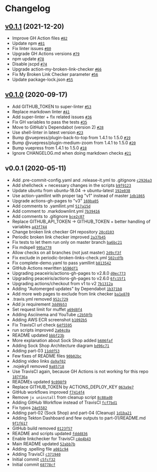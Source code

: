 # Changelog

## [v0.1.1](https://github.com/ruzickap/k8s-jenkins-x/compare/v0.1.0...v0.1.1) (2021-12-20)

- Improve GH Action files [`#82`](https://github.com/ruzickap/k8s-jenkins-x/pull/82)
- Update npm [`#81`](https://github.com/ruzickap/k8s-jenkins-x/pull/81)
- Fix linter issues [`#80`](https://github.com/ruzickap/k8s-jenkins-x/pull/80)
- Upgrade GH Actions versions [`#79`](https://github.com/ruzickap/k8s-jenkins-x/pull/79)
- npm update [`#78`](https://github.com/ruzickap/k8s-jenkins-x/pull/78)
- Disable jscpd [`#74`](https://github.com/ruzickap/k8s-jenkins-x/pull/74)
- Upgrade action-my-broken-link-checker [`#66`](https://github.com/ruzickap/k8s-jenkins-x/pull/66)
- Fix My Broken Link Checker parameter [`#56`](https://github.com/ruzickap/k8s-jenkins-x/pull/56)
- Update package-lock.json [`#55`](https://github.com/ruzickap/k8s-jenkins-x/pull/55)

## [v0.1.0](https://github.com/ruzickap/k8s-jenkins-x/compare/v0.0.1...v0.1.0) (2020-09-17)

- Add GITHUB_TOKEN to super-linter [`#53`](https://github.com/ruzickap/k8s-jenkins-x/pull/53)
- Replace markdown linter [`#41`](https://github.com/ruzickap/k8s-jenkins-x/pull/41)
- Add super-linter + fix related issues [`#36`](https://github.com/ruzickap/k8s-jenkins-x/pull/36)
- Fix GH variables to pass the tests [`#35`](https://github.com/ruzickap/k8s-jenkins-x/pull/35)
- Move to GitHub's Dependabot (version 2) [`#28`](https://github.com/ruzickap/k8s-jenkins-x/pull/28)
- Use shell-linter in latest version [`#23`](https://github.com/ruzickap/k8s-jenkins-x/pull/23)
- Bump @vuepress/plugin-back-to-top from 1.4.1 to 1.5.0 [`#19`](https://github.com/ruzickap/k8s-jenkins-x/pull/19)
- Bump @vuepress/plugin-medium-zoom from 1.4.1 to 1.5.0 [`#20`](https://github.com/ruzickap/k8s-jenkins-x/pull/20)
- Bump vuepress from 1.4.1 to 1.5.0 [`#18`](https://github.com/ruzickap/k8s-jenkins-x/pull/18)
- Ignore CHANGELOG.md when doing markdown checks [`#21`](https://github.com/ruzickap/k8s-jenkins-x/pull/21)

## v0.0.1 (2020-05-11)

- Add .pre-commit-config.yaml and .release-it.yml to .gitignore [`c2926a3`](https://github.com/ruzickap/k8s-jenkins-x/commit/c2926a3e9bf1559830fc65d8733ee17fc9efa559)
- Add shellcheck + necessary changes in the scripts [`b9f9123`](https://github.com/ruzickap/k8s-jenkins-x/commit/b9f91235bc14b1993e23a7218ec43860631a575f)
- Update ubuntu from ubuntu-18.04 -&gt; ubuntu-latest [`192e038`](https://github.com/ruzickap/k8s-jenkins-x/commit/192e0383ba8329f9e46dee436f87f287fd59eecb)
- Use action-yamllint with proper tag "v1" instead of master [`1db1865`](https://github.com/ruzickap/k8s-jenkins-x/commit/1db1865b6c5d02790b6fc4e347561e474dc5953d)
- Upgrade actions-gh-pages to "v3" [`169ba05`](https://github.com/ruzickap/k8s-jenkins-x/commit/169ba058dcf3d76dfb0acc3a747f7d20ef01271a)
- Add comments to .yamllint.yml [`517a15d`](https://github.com/ruzickap/k8s-jenkins-x/commit/517a15dc3a1d682838bdc9c35ab0cb1f2380afdc)
- Add comment to .markdownlint.yml [`7b39416`](https://github.com/ruzickap/k8s-jenkins-x/commit/7b39416f77a1c4dbb454212093eba7f3edc7eeb4)
- Add comments to .gitignore [`bce2c07`](https://github.com/ruzickap/k8s-jenkins-x/commit/bce2c07a057f030e446942dade82718ac3e02464)
- Replace GITHUB_API_TOKEN -&gt; GITHUB_TOKEN + better handling of variables [`a43f744`](https://github.com/ruzickap/k8s-jenkins-x/commit/a43f7445ecec59de68f5b3feaa2eb0ca544616b4)
- Change broken link checker GH repository [`20cd103`](https://github.com/ruzickap/k8s-jenkins-x/commit/20cd103fe94f5c5c09c802fa8b64aadb38e592c4)
- Periodic broken link checker improved [`2a37b45`](https://github.com/ruzickap/k8s-jenkins-x/commit/2a37b45dc7c59961c923c038a4be1ec6a3cea356)
- Fix tests to let them run only on master branch [`ba6bc21`](https://github.com/ruzickap/k8s-jenkins-x/commit/ba6bc21067deb0974193d496c44d41241956f7ab)
- Fix mdspell [`995a778`](https://github.com/ruzickap/k8s-jenkins-x/commit/995a7783492701ed22f1e6c2b040ed3f113cf20c)
- Allow checks on all branches (not just master) [`2d9cf3f`](https://github.com/ruzickap/k8s-jenkins-x/commit/2d9cf3fe750a7ca73a94e5f34ff2a57f770cc266)
- Fix exclude in periodic-broken-links-check.yml [`502cdfb`](https://github.com/ruzickap/k8s-jenkins-x/commit/502cdfb01d7ff47c5f261d5aac92d692b71465c8)
- Fix complete-demo.yaml to pass yamllint [`b813542`](https://github.com/ruzickap/k8s-jenkins-x/commit/b8135425e9990c749e0804f1fe745ceb9484eb30)
- GitHub Actions rewritten [`b590df1`](https://github.com/ruzickap/k8s-jenkins-x/commit/b590df122a6daf87abe2abfab8a6b85e44011570)
- Upgrading peaceiris/actions-gh-pages to v2.8.0 [`d0ec773`](https://github.com/ruzickap/k8s-jenkins-x/commit/d0ec77388699d13db8b76fc222224ecf39307b6c)
- Upgrading peaceiris/actions-gh-pages to v2.6.0 [`6fc15f1`](https://github.com/ruzickap/k8s-jenkins-x/commit/6fc15f13c2330e1deb09ce43e9435ac290d22e37)
- Upgrading actions/checkout from v1 to v2 [`7b1312a`](https://github.com/ruzickap/k8s-jenkins-x/commit/7b1312a994f60da817ee11c9e3a977b8f5a78dc7)
- Adding "Automerged updates" by Dependabot [`1b371b8`](https://github.com/ruzickap/k8s-jenkins-x/commit/1b371b865c30b7113bf689a61742847323cb0ea5)
- Add more web pages to exclude from link checker [`ba1e870`](https://github.com/ruzickap/k8s-jenkins-x/commit/ba1e870135db4796ad45f5b6e871b0e4714a8b83)
- .travis.yml removed [`952c729`](https://github.com/ruzickap/k8s-jenkins-x/commit/952c729ac3eeb0c6d4289f5fcdf4faeeeabf4202)
- Add jx requirement [`3dd9b53`](https://github.com/ruzickap/k8s-jenkins-x/commit/3dd9b533b68c9651f568aa5bd30f4512d3908911)
- Set request limit for muffet [`a69d8f4`](https://github.com/ruzickap/k8s-jenkins-x/commit/a69d8f4f8c4dbb9adb1a6574a50bb91b26fdb6ae)
- Adding Asciinema and YouTube [`c2b50fb`](https://github.com/ruzickap/k8s-jenkins-x/commit/c2b50fbe9cde0f38b3b788883f5a72818405b87e)
- Adding AWS ECR screenshot [`b1092b5`](https://github.com/ruzickap/k8s-jenkins-x/commit/b1092b50f3e5a62abdf6bfe1ebee5764504c8e2c)
- Fix TravisCI url check [`64f5595`](https://github.com/ruzickap/k8s-jenkins-x/commit/64f5595359ae0ce3b93f49993b1eca6bc17dc518)
- run scripts improved [`2a04c0a`](https://github.com/ruzickap/k8s-jenkins-x/commit/2a04c0a4909b1cdd9c6caa52062b811ca698046a)
- README updated [`bbbf23b`](https://github.com/ruzickap/k8s-jenkins-x/commit/bbbf23b4537edddafaaeb09b0a1c6e9f3eee42c3)
- More explanation about Sock Shop added [`b606faf`](https://github.com/ruzickap/k8s-jenkins-x/commit/b606faf0e3503049be2a2643473f7c49a4e7980b)
- Adding Sock Shop Architecture diagram [`bd96c71`](https://github.com/ruzickap/k8s-jenkins-x/commit/bd96c71748f572da31505244d2b7627ace658642)
- Adding part-03 [`11ddf53`](https://github.com/ruzickap/k8s-jenkins-x/commit/11ddf53088a8d84ef75d0ca3946b5329c47cf6a7)
- Few fixes of README files [`90b02bc`](https://github.com/ruzickap/k8s-jenkins-x/commit/90b02bc6735190878613006f667c7b5cdc07f76e)
- Adding video links [`da9af02`](https://github.com/ruzickap/k8s-jenkins-x/commit/da9af026f4ddff38a9fb26eed2c14937bfa8f573)
- .nojekyll removed [`9a85718`](https://github.com/ruzickap/k8s-jenkins-x/commit/9a85718ab79c81c08e2573d472449a701e732c59)
- Use TravisCI again, because GH Actions is not working for this repo [`187f36a`](https://github.com/ruzickap/k8s-jenkins-x/commit/187f36a2976b3e6a028957ce81a8b5734b417376)
- READMEs updated [`9c098f9`](https://github.com/ruzickap/k8s-jenkins-x/commit/9c098f93d3a1292f76423b0f5008a038ffa3d289)
- Replace GITHUB_TOKEN by ACTIONS_DEPLOY_KEY [`063a9e7`](https://github.com/ruzickap/k8s-jenkins-x/commit/063a9e7ce43f1aee92e2da749710d593e999f92f)
- GitHub workflows improved [`f7414f4`](https://github.com/ruzickap/k8s-jenkins-x/commit/f7414f4669bd3b24ce5a827cb0e631577db375aa)
- Remove `jx uninstall` from cleanup script [`8c88ad0`](https://github.com/ruzickap/k8s-jenkins-x/commit/8c88ad07533be3b7038ad822a6c3ea713e281947)
- Adding GitHub Workflow instead of TravisCI [`fcf7bd1`](https://github.com/ruzickap/k8s-jenkins-x/commit/fcf7bd194bbbd2cd14b3071131fb3001d01acabf)
- Fix typos [`24e5582`](https://github.com/ruzickap/k8s-jenkins-x/commit/24e55826fe5523e8ce8b0143f4bb705e689d95ce)
- Adding part-02 (Sock Shop) and part-04 (Cleanup) [`1d1ba21`](https://github.com/ruzickap/k8s-jenkins-x/commit/1d1ba21572dad55e2f77728fc463f67e554b8688)
- Adding Tekton Dashboard and few outputs to part-01/README.md [`9f1f617`](https://github.com/ruzickap/k8s-jenkins-x/commit/9f1f617f77b500cfec2971542b7f51d843d101db)
- GitHub build removed [`0123f57`](https://github.com/ruzickap/k8s-jenkins-x/commit/0123f57f76fc86857a21a6e6e7b5402e58993420)
- README and scripts updated [`fddd836`](https://github.com/ruzickap/k8s-jenkins-x/commit/fddd836cad12681c154faac588367a4682d894b5)
- Enable linkchecker for TravisCI [`c4e4b43`](https://github.com/ruzickap/k8s-jenkins-x/commit/c4e4b43c4bb6bebefbc73059fe042245f70d1fd0)
- Main README updated [`52abb7b`](https://github.com/ruzickap/k8s-jenkins-x/commit/52abb7bcc66b935a951174e434bd7749c4353d51)
- Adding .spelling file [`a081c94`](https://github.com/ruzickap/k8s-jenkins-x/commit/a081c94c8a400e99001e8ba5f0e5cbda51608b7d)
- Adding TravisCI [`c371940`](https://github.com/ruzickap/k8s-jenkins-x/commit/c3719405eaf1430663aea0a8c7cceb40a3065a96)
- Initial commit [`c5fcf32`](https://github.com/ruzickap/k8s-jenkins-x/commit/c5fcf329cf8a2c98c5ddcaa5754a0ab83ae63390)
- Initial commit [`68778cf`](https://github.com/ruzickap/k8s-jenkins-x/commit/68778cfaaff6e3a059585ca4f6990db4c6ab9e9b)
